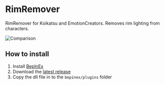 # RimRemover
RimRemover for Koikatsu and EmotionCreators. Removes rim lighting from characters.

![Comparison](https://github.com/IllusionMods/RimRemover/blob/master/comparison.png)

## How to install
1. Install [BepInEx](https://github.com/BepInEx/BepInEx/releases)
2. Download the [latest release](../../releases)
3. Copy the dll file in to the `bepinex/plugins` folder
